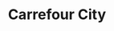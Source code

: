 ---
title: "Carrefour City"
url: /le-mans/carrefour-city-place-george-washington/
shop: supermarché
---